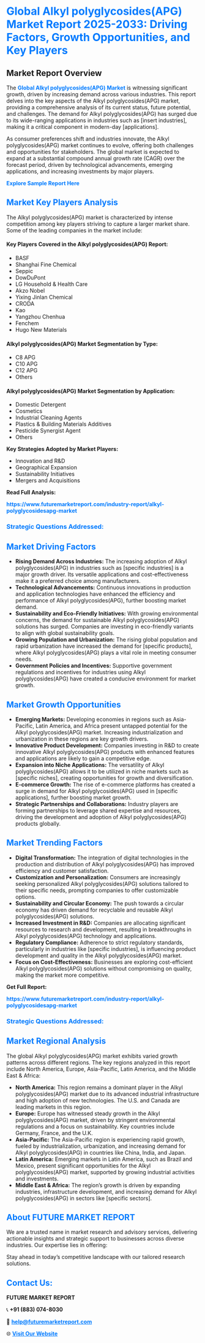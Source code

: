<h1 style="color: #007BFF;">Global Alkyl polyglycosides(APG) Market Report 2025-2033: Driving Factors, Growth Opportunities, and Key Players</h1>

<section id="overview">
<h2>Market Report Overview</h2>
<p>The <a href="https://www.futuremarketreport.com/industry-report/alkyl-polyglycosidesapg-market" style="color: #007BFF; text-decoration: none;"><strong>Global Alkyl polyglycosides(APG) Market</strong></a> is witnessing significant growth, driven by increasing demand across various industries. This report delves into the key aspects of the Alkyl polyglycosides(APG) market, providing a comprehensive analysis of its current status, future potential, and challenges. The demand for Alkyl polyglycosides(APG) has surged due to its wide-ranging applications in industries such as [insert industries], making it a critical component in modern-day [applications].</p>
<p>As consumer preferences shift and industries innovate, the Alkyl polyglycosides(APG) market continues to evolve, offering both challenges and opportunities for stakeholders. The global market is expected to expand at a substantial compound annual growth rate (CAGR) over the forecast period, driven by technological advancements, emerging applications, and increasing investments by major players.</p>
</section>

<section id="overview">
<p><a href="https://www.futuremarketreport.com/request-sample/reportId=114988" style="color: #007BFF; text-decoration: none;"><strong>Explore Sample Report Here</strong></a></p>
</section>

<section id="key-players">
<h2 style="color: #007BFF;">Market Key Players Analysis</h2>
<p>The Alkyl polyglycosides(APG) market is characterized by intense competition among key players striving to capture a larger market share. Some of the leading companies in the market include:</p>
<h4>Key Players Covered in the Alkyl polyglycosides(APG) Report:</h4>
<ul><li>BASF</li><li>Shanghai Fine Chemical</li><li>Seppic</li><li>DowDuPont</li><li>LG Household &amp; Health Care</li><li>Akzo Nobel</li><li>Yixing Jinlan Chemical</li><li>CRODA</li><li>Kao</li><li>Yangzhou Chenhua</li><li>Fenchem</li><li>Hugo New Materials</li></ul>
<h4>Alkyl polyglycosides(APG) Market Segmentation by Type:</h4>
<ul><li>C8 APG</li><li>C10 APG</li><li>C12 APG</li><li>Others</li></ul>

<h4>Alkyl polyglycosides(APG) Market Segmentation by Application:</h4>
<ul><li>Domestic Detergent</li><li>Cosmetics</li><li>Industrial Cleaning Agents</li><li>Plastics &amp; Building Materials Additives</li><li>Pesticide Synergist Agent</li><li>Others</li></ul>
<p><strong>Key Strategies Adopted by Market Players:</strong></p>
<ul>
<li>Innovation and R&D</li>
<li>Geographical Expansion</li>
<li>Sustainability Initiatives</li>
<li>Mergers and Acquisitions</li>
</ul>
</section>

<section>
<p><strong>Read Full Analysis: </strong></p><a href="https://www.futuremarketreport.com/industry-report/alkyl-polyglycosidesapg-market" style="color: #007BFF; text-decoration: none;"><strong>https://www.futuremarketreport.com/industry-report/alkyl-polyglycosidesapg-market</strong></a>
<h3 style="color: #007BFF;">Strategic Questions Addressed:</h3>
</section>

<section id="driving-factors">
<h2 style="color: #007BFF;">Market Driving Factors</h2>
<ul>
<li><strong>Rising Demand Across Industries:</strong> The increasing adoption of Alkyl polyglycosides(APG) in industries such as [specific industries] is a major growth driver. Its versatile applications and cost-effectiveness make it a preferred choice among manufacturers.</li>
<li><strong>Technological Advancements:</strong> Continuous innovations in production and application technologies have enhanced the efficiency and performance of Alkyl polyglycosides(APG), further boosting market demand.</li>
<li><strong>Sustainability and Eco-Friendly Initiatives:</strong> With growing environmental concerns, the demand for sustainable Alkyl polyglycosides(APG) solutions has surged. Companies are investing in eco-friendly variants to align with global sustainability goals.</li>
<li><strong>Growing Population and Urbanization:</strong> The rising global population and rapid urbanization have increased the demand for [specific products], where Alkyl polyglycosides(APG) plays a vital role in meeting consumer needs.</li>
<li><strong>Government Policies and Incentives:</strong> Supportive government regulations and incentives for industries using Alkyl polyglycosides(APG) have created a conducive environment for market growth.</li>
</ul>
</section>

<section id="growth-opportunities">
<h2 style="color: #007BFF;">Market Growth Opportunities</h2>
<ul>
<li><strong>Emerging Markets:</strong> Developing economies in regions such as Asia-Pacific, Latin America, and Africa present untapped potential for the Alkyl polyglycosides(APG) market. Increasing industrialization and urbanization in these regions are key growth drivers.</li>
<li><strong>Innovative Product Development:</strong> Companies investing in R&D to create innovative Alkyl polyglycosides(APG) products with enhanced features and applications are likely to gain a competitive edge.</li>
<li><strong>Expansion into Niche Applications:</strong> The versatility of Alkyl polyglycosides(APG) allows it to be utilized in niche markets such as [specific niches], creating opportunities for growth and diversification.</li>
<li><strong>E-commerce Growth:</strong> The rise of e-commerce platforms has created a surge in demand for Alkyl polyglycosides(APG) used in [specific applications], further boosting market growth.</li>
<li><strong>Strategic Partnerships and Collaborations:</strong> Industry players are forming partnerships to leverage shared expertise and resources, driving the development and adoption of Alkyl polyglycosides(APG) products globally.</li>
</ul>
</section>

<section id="trending-factors">
<h2 style="color: #007BFF;">Market Trending Factors</h2>
<ul>
<li><strong>Digital Transformation:</strong> The integration of digital technologies in the production and distribution of Alkyl polyglycosides(APG) has improved efficiency and customer satisfaction.</li>
<li><strong>Customization and Personalization:</strong> Consumers are increasingly seeking personalized Alkyl polyglycosides(APG) solutions tailored to their specific needs, prompting companies to offer customizable options.</li>
<li><strong>Sustainability and Circular Economy:</strong> The push towards a circular economy has driven demand for recyclable and reusable Alkyl polyglycosides(APG) solutions.</li>
<li><strong>Increased Investment in R&D:</strong> Companies are allocating significant resources to research and development, resulting in breakthroughs in Alkyl polyglycosides(APG) technology and applications.</li>
<li><strong>Regulatory Compliance:</strong> Adherence to strict regulatory standards, particularly in industries like [specific industries], is influencing product development and quality in the Alkyl polyglycosides(APG) market.</li>
<li><strong>Focus on Cost-Effectiveness:</strong> Businesses are exploring cost-efficient Alkyl polyglycosides(APG) solutions without compromising on quality, making the market more competitive.</li>
</ul>
</section>

<section>
<p><strong>Get Full Report: </strong></p><a href="https://www.futuremarketreport.com/industry-report/alkyl-polyglycosidesapg-market" style="color: #007BFF; text-decoration: none;"><strong>https://www.futuremarketreport.com/industry-report/alkyl-polyglycosidesapg-market</strong></a>
<h3 style="color: #007BFF;">Strategic Questions Addressed:</h3>
</section>


<section id="regional-analysis">
<h2 style="color: #007BFF;">Market Regional Analysis</h2>
<p>The global Alkyl polyglycosides(APG) market exhibits varied growth patterns across different regions. The key regions analyzed in this report include North America, Europe, Asia-Pacific, Latin America, and the Middle East & Africa:</p>
<ul>
<li><strong>North America:</strong> This region remains a dominant player in the Alkyl polyglycosides(APG) market due to its advanced industrial infrastructure and high adoption of new technologies. The U.S. and Canada are leading markets in this region.</li>
<li><strong>Europe:</strong> Europe has witnessed steady growth in the Alkyl polyglycosides(APG) market, driven by stringent environmental regulations and a focus on sustainability. Key countries include Germany, France, and the U.K.</li>
<li><strong>Asia-Pacific:</strong> The Asia-Pacific region is experiencing rapid growth, fueled by industrialization, urbanization, and increasing demand for Alkyl polyglycosides(APG) in countries like China, India, and Japan.</li>
<li><strong>Latin America:</strong> Emerging markets in Latin America, such as Brazil and Mexico, present significant opportunities for the Alkyl polyglycosides(APG) market, supported by growing industrial activities and investments.</li>
<li><strong>Middle East & Africa:</strong> The region’s growth is driven by expanding industries, infrastructure development, and increasing demand for Alkyl polyglycosides(APG) in sectors like [specific sectors].</li>
</ul>
</section>

<footer>
<h2 style="color: #007BFF;">About FUTURE MARKET REPORT</h2>
<p>We are a trusted name in market research and advisory services, delivering actionable insights and strategic support to businesses across diverse industries. Our expertise lies in offering:</p>

<p>Stay ahead in today’s competitive landscape with our tailored research solutions.</p>

<h2 style="color: #007BFF;">Contact Us:</h2>
<p><strong>FUTURE MARKET REPORT</strong></p>
<p>📞 <strong>+91 (883) 074-8030</strong></p>
<p>📧 <strong><a href="mailto:help@futuremarketreport.com" style="color: #007BFF;">help@futuremarketreport.com</a></strong></p>
<p>🌐 <strong><a href="https://www.futuremarketreport.com/" style="color: #007BFF;">Visit Our Website</a></strong></p>
</footer>